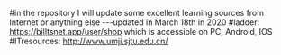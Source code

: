 #in the repository 
I will update some excellent learning sources from Internet or anything else
---updated in March 18th in 2020
#ladder:
https://billtsnet.app/user/shop    which is accessible on PC, Android, IOS
#ITresources:
http://www.umji.sjtu.edu.cn/
